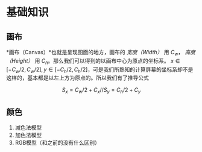 # 基础知识
## 画布
*画布（Canvas）*也就是呈现图面的地方，画布的 *宽度（Width）* 用 $C_w$， *高度（Height）* 用 $C_h$。那么我们可以得到的以画布中心为原点的坐标系。 $x\in[-C_w/2,C_w/2],y\in[-C_h/2,C_h/2]$，可是我们所熟知的计算屏幕的坐标系却不是这样的，基本都是以左上方为原点的。所以我们有了推导公式

$$
S_x=C_w/2+C_x
//
S_y=C_h/2+C_y
$$
## 颜色
1. 减色法模型
2. 加色法模型
3. RGB模型（和之前的没有什么区别）